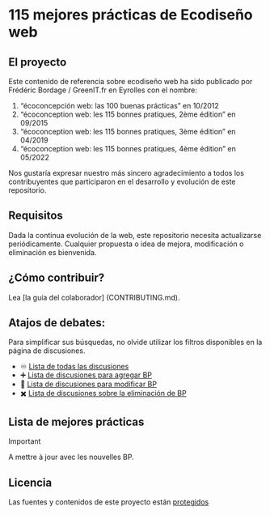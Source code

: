 # 115 mejores prácticas de Ecodiseño web

## El proyecto

Este contenido de referencia sobre ecodiseño web ha sido publicado por Frédéric Bordage / GreenIT.fr en Eyrolles con el nombre:

1. “écoconcepción web: las 100 buenas prácticas” en 10/2012
2. “écoconception web: les 115 bonnes pratiques, 2ème édition” en 09/2015
3. “écoconception web: les 115 bonnes pratiques, 3ème édition” en 04/2019
4. “écoconception web: les 115 bonnes pratiques, 4ème édition” en 05/2022

Nos gustaría expresar nuestro más sincero agradecimiento a todos los contribuyentes que participaron en el desarrollo y evolución de este repositorio.

## Requisitos

Dada la continua evolución de la web, este repositorio necesita actualizarse periódicamente.
Cualquier propuesta o idea de mejora, modificación o eliminación es bienvenida.

## ¿Cómo contribuir?

Lea [la guía del colaborador] (CONTRIBUTING.md).

## Atajos de debates:

Para simplificar sus búsquedas, no olvide utilizar los filtros disponibles en la página de discusiones.

   - :infinity: [Lista de todas las discusiones](https://github.com/cnumr/best-practices/discussions)
   - :heavy_plus_sign: [Lista de discusiones para agregar BP](https://github.com/cnumr/best-practices/discussions?discussions_q=label%3Aajout)
   - :memo: [Lista de discusiones para modificar BP](https://github.com/cnumr/best-practices/discussions?discussions_q=label%3Amodification)
   - :heavy_multiplication_x: [Lista de discusiones sobre la eliminación de BP](https://github.com/cnumr/best-practices/discussions?discussions_q=label%3Asuppression)

## Lista de mejores prácticas

> [!IMPORTANT]
> A mettre à jour avec les nouvelles BP.


## Licencia

Las fuentes y contenidos de este proyecto están [protegidos](LICENCIA.md)